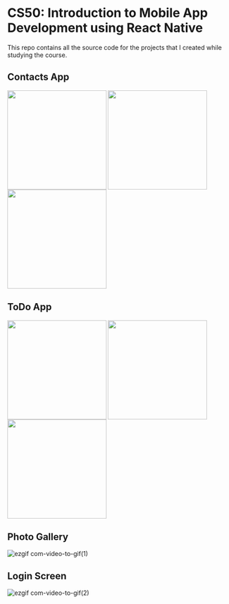 # CS50: Introduction to Mobile App Development using React Native

This repo contains all the source code for the projects that I created while studying the course.

## Contacts App
<img src="https://user-images.githubusercontent.com/31028745/112743098-f9ed6480-8fb1-11eb-805d-f9287548803f.PNG" align="left" width="225px">
<img src="https://user-images.githubusercontent.com/31028745/112743101-fe198200-8fb1-11eb-8603-e11a8769c0c2.PNG" align="left" width="225px">
<img src="https://user-images.githubusercontent.com/31028745/112743107-ffe34580-8fb1-11eb-8b91-89d49bf4c9b6.PNG" align="center" width="225px">

## ToDo App
<img src="https://user-images.githubusercontent.com/31028745/112743546-dc21fe80-8fb5-11eb-9e71-f9a4d1971556.PNG" align="left" width="225px">
<img src="https://user-images.githubusercontent.com/31028745/112743548-de845880-8fb5-11eb-8fa5-73040a413b09.PNG" align="left" width="225px">
<img src="https://user-images.githubusercontent.com/31028745/112743549-dfb58580-8fb5-11eb-837d-d08bdda8dc32.PNG" width="225px">

## Photo Gallery

![ezgif com-video-to-gif(1)](https://user-images.githubusercontent.com/31028745/112743931-5011d600-8fb9-11eb-85a2-eaa52511afe9.gif)

## Login Screen
![ezgif com-video-to-gif(2)](https://user-images.githubusercontent.com/31028745/112744284-5bb2cc00-8fbc-11eb-99c1-88a01c982f2b.gif)
